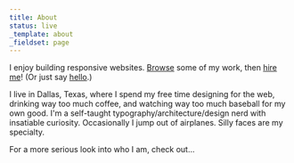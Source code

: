 ```yaml
---
title: About
status: live
_template: about
_fieldset: page
---
```

I enjoy building responsive websites. [Browse](http://www.aaronlpost.com/portfolio) some of my work, then  [hire me](mailto:contact@aaronlpost.com?Subject=Let's%20build%20something)! (Or just say [hello](mailto:contact@aaronlpost.com?Subject=Hello!).)

I live in Dallas, Texas, where I spend my free time designing for the web, drinking way too much coffee, and watching way too much baseball for my own good. I'm a self-taught typography/architecture/design nerd with insatiable curiosity. Occasionally I jump out of airplanes. Silly faces are my specialty.

For a more serious look into who I am, check out...